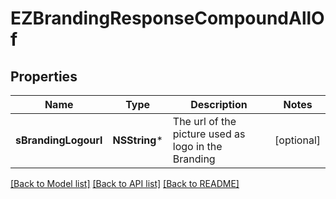 # EZBrandingResponseCompoundAllOf

## Properties
Name | Type | Description | Notes
------------ | ------------- | ------------- | -------------
**sBrandingLogourl** | **NSString*** | The url of the picture used as logo in the Branding | [optional] 

[[Back to Model list]](../README.md#documentation-for-models) [[Back to API list]](../README.md#documentation-for-api-endpoints) [[Back to README]](../README.md)


